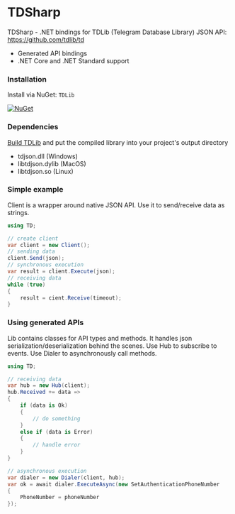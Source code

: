 # TDSharp

TDSharp - .NET bindings for TDLib (Telegram Database Library) JSON API: https://github.com/tdlib/td
* Generated API bindings
* .NET Core and .NET Standard support

### Installation

Install via NuGet: ```TDLib```

[![NuGet](https://img.shields.io/nuget/v/TDLib.svg)](https://www.nuget.org/packages/TDLib/)

### Dependencies

[Build TDLib](https://core.telegram.org/tdlib/docs/index.html#building) and put the compiled library into your project's output directory
* tdjson.dll (Windows)
* libtdjson.dylib (MacOS)
* libtdjson.so (Linux)

### Simple example

Client is a wrapper around native JSON API. Use it to send/receive data as strings.

```csharp
using TD;

// create client
var client = new Client();
// sending data
client.Send(json);
// synchronous execution
var result = client.Execute(json);
// receiving data
while (true)
{
    result = cient.Receive(timeout);
}
```

### Using generated APIs

Lib contains classes for API types and methods. It handles json serialization/deserialization behind the scenes. Use Hub to subscribe to events. Use Dialer to asynchronously call methods.

```csharp
using TD;

// receiving data
var hub = new Hub(client);
hub.Received += data =>
{
    if (data is Ok)
    {
        // do something
    }
    else if (data is Error)
    {
        // handle error
    }
}

// asynchronous execution
var dialer = new Dialer(client, hub);
var ok = await dialer.ExecuteAsync(new SetAuthenticationPhoneNumber
{
    PhoneNumber = phoneNumber
});
```
